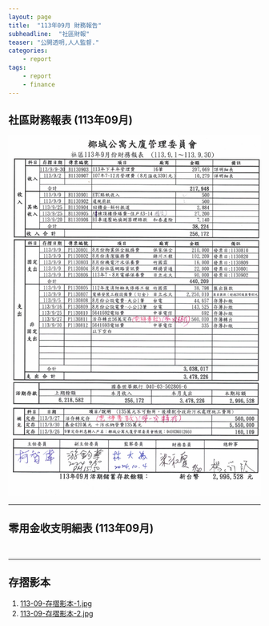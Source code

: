 ```yaml
---
layout: page
title:  "113年09月 財務報告"
subheadline:  "社區財報"
teaser: "公開透明,人人監督."
categories:
    - report
tags:
    - report
    - finance
---
```


## 社區財務報表 (113年09月)

![](https://github.com/coconutcity30050/community27/raw/gh-pages/assets/reports/113-09-%E8%B2%A1%E5%8B%99%E5%A0%B1%E8%A1%A8.jpg)

---
## 零用金收支明細表 (113年09月)

![]()

---
## 存摺影本

1. [113-09-存摺影本-1.jpg](https://drive.google.com/file/d/1JjgHRn00O-AOJwUguID3xrmdoMR28q7Q/view?usp=drive_link)<br>
2. [113-09-存摺影本-2.jpg](https://drive.google.com/file/d/1FqfrvEiKE6LOaPMY26ZTRtiCfTzYVLl1/view?usp=drive_link)<br>
